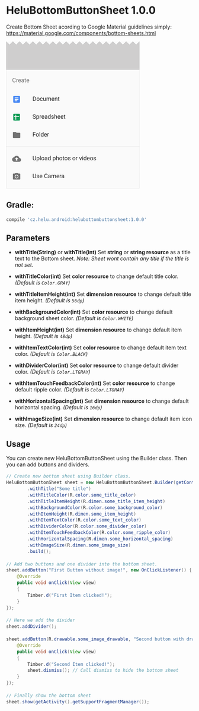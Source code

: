 # HeluBottomButtonSheet 1.0.0
Create Bottom Sheet acording to Google Material guidelines simply: https://material.google.com/components/bottom-sheets.html

![Alt text](../assets/HeluBottomButtonSheet.png?raw=true "HeluBottomButtonSheet")


## Gradle:
```groovy
compile 'cz.helu.android:helubottombuttonsheet:1.0.0'
```


## Parameters
* **withTitle(String)** or **withTitle(int)**
  Set **string** or **string resource** as a title text to the Bottom sheet. 
  *Note: Sheet wont contain any title if the title is not set.*
  
* **withTitleColor(int)**
  Set **color resource** to change default title color. 
  *(Default is ```Color.GRAY```)*

* **withTitleItemHeight(int)**
  Set **dimension resource** to change default title item height. 
  *(Default is ```56dp```)*

* **withBackgroundColor(int)**
  Set **color resource** to change default background sheet color. 
  *(Default is ```Color.WHITE```)*
  
* **withItemHeight(int)**
  Set **dimension resource** to change default item height. 
  *(Default is ```48dp```)*
  
* **withItemTextColor(int)**
  Set **color resource** to change default item text color. 
  *(Default is ```Color.BLACK```)*

* **withDividerColor(int)**
  Set **color resource** to change default divider color. 
  *(Default is ```Color.LTGRAY```)*

* **withItemTouchFeedbackColor(int)**
  Set **color resource** to change default ripple color. 
  *(Default is ```Color.LTGRAY```)*
  
* **withHorizontalSpacing(int)**
  Set **dimension resource** to change default horizontal spacing. 
  *(Default is ```16dp```)*
  
* **withImageSize(int)**
  Set **dimension resource** to change default item icon size. 
  *(Default is ```24dp```)*


## Usage
You can create new HeluBottomButtonSheet using the Builder class. Then you can add buttons and dividers.

```java
// Create new bottom sheet using Builder class.
HeluBottomButtonSheet sheet = new HeluBottomButtonSheet.Builder(getContext())
		.withTitle("Some title")
		.withTitleColor(R.color.some_title_color)
		.withTitleItemHeight(R.dimen.some_title_item_height)
		.withBackgroundColor(R.color.some_background_color)
		.withItemHeight(R.dimen.some_item_height)
		.withItemTextColor(R.color.some_text_color)
		.withDividerColor(R.color.some_divider_color)
		.withItemTouchFeedbackColor(R.color.some_ripple_color)
		.withHorizontalSpacing(R.dimen.some_horizontal_spacing)
		.withImageSize(R.dimen.some_image_size)
		.build();

// Add two buttons and one divider into the bottom sheet.
sheet.addButton("First Button without image!", new OnClickListener() {
	@Override
	public void onClick(View view)
	{
		Timber.d("First Item clicked!");
	}
});

// Here we add the divider
sheet.addDivider();

sheet.addButton(R.drawable.some_image_drawable, "Second button with drawable image!", new OnClickListener() {
	@Override
	public void onClick(View view)
	{
		Timber.d("Second Item clicked!");
		sheet.dismiss(); // Call dismiss to hide the bottom sheet
	}
});

// Finally show the bottom sheet
sheet.show(getActivity().getSupportFragmentManager());
```